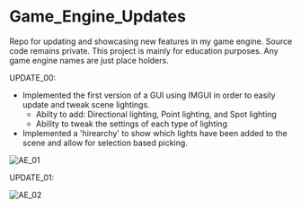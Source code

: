 # Game_Engine_Updates
Repo for updating and showcasing new features in my game engine. Source code remains private. 
This project is mainly for education purposes. Any game engine names are just place holders.


UPDATE_00: 
- Implemented the first version of a GUI using IMGUI in order to easily update and tweak scene lightings.
   - Abilty to add: Directional lighting, Point lighting, and Spot lighting
   - Ability to tweak the settings of each type of lighting
- Implemented a 'hirearchy' to show which lights have been added to the scene and allow for selection
  based picking.
  
![AE_01](https://user-images.githubusercontent.com/54217603/104331324-efe0bd00-54bc-11eb-8b87-3cfa4c2ecf5e.gif)


UPDATE_01:



![AE_02](https://user-images.githubusercontent.com/54217603/104759489-fcb81780-572d-11eb-9f47-59fd1d380b1e.gif)

